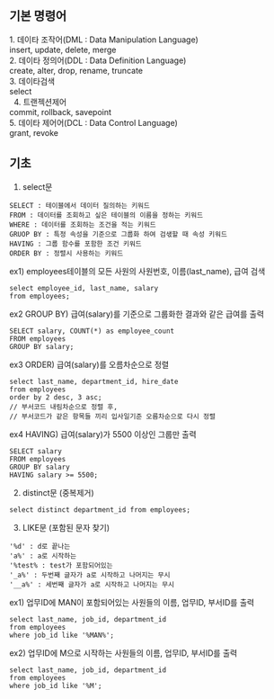 ## 기본 명령어  <br/>
1. 데이타 조작어(DML : Data Manipulation Language) <br/>
 insert, update, delete, merge <br/>
2. 데이타 정의어(DDL : Data Definition Language) <br/>
 create, alter, drop, rename, truncate <br/>
3. 데이타검색 <br/>
 select <br/>
 
4. 트랜젝션제어 <br/>
 commit, rollback, savepoint <br/>
5. 데이타 제어어(DCL : Data Control Language) <br/>
 grant, revoke <br/>


## 기초 <br/>
1. select문 <br/>
```
SELECT : 테이블에서 데이터 질의하는 키워드 
FROM : 데이터를 조회하고 싶은 테이블의 이름을 정하는 키워드
WHERE : 데이터를 조회하는 조건을 적는 키워드
GRUOP BY : 특정 속성을 기준으로 그룹화 하여 검샋할 때 속성 키워드
HAVING : 그룹 함수를 포함한 조건 키워드
ORDER BY : 정렬시 사용하는 키워드
```

ex1) employees테이블의 모든 사원의 사원번호, 이름(last_name), 급여 검색 <br/>
```
select employee_id, last_name, salary 
from employees;
```

ex2 GROUP BY) 급여(salary)를 기준으로 그룹화한 결과와 같은 급여를 출력 <br/>
```
SELECT salary, COUNT(*) as employee_count
FROM employees
GROUP BY salary;
```

ex3 ORDER) 급여(salary)를 오름차순으로 정렬 <br/>
```
select last_name, department_id, hire_date
from employees
order by 2 desc, 3 asc;
// 부서코드 내림차순으로 정렬 후,
// 부서코드가 같은 항목들 끼리 입사일기준 오름차순으로 다시 정렬
```

ex4 HAVING) 급여(salary)가 5500 이상인 그룹만 출력 <br/>
```
SELECT salary
FROM employees
GROUP BY salary
HAVING salary >= 5500;
```


2. distinct문 (중복제거) <br/>
```
select distinct department_id from employees;
```


3. LIKE문 (포함된 문자 찾기) <br/>
```
'%d' : d로 끝나는
'a%' : a로 시작하는
'%test% : test가 포함되어있는
'_a%' : 두번째 글자가 a로 시작하고 나머지는 무시
'__a%' : 세번째 글자가 a로 시작하고 나머지는 무시 
```

ex1) 업무ID에 MAN이 포함되어있는 사원들의 이름, 업무ID, 부서ID를 출력 <br/>
```
select last_name, job_id, department_id
from employees
where job_id like '%MAN%';
```

ex2) 업무ID에 M으로 시작하는 사원들의 이름, 업무ID, 부서ID를 출력 <br/>
```
select last_name, job_id, department_id
from employees
where job_id like '%M';
```

